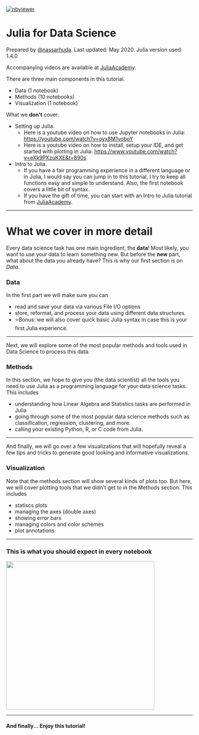 [![nbviewer](https://github.com/jupyter/design/blob/master/logos/Badges/nbviewer_badge.svg)](https://nbviewer.jupyter.org/github/JuliaAcademy/DataScience/)

# Julia for Data Science
Prepared by [@nassarhuda](https://github.com/nassarhuda). Last updated: May 2020. Julia version used: 1.4.0

Accompanying videos are available at [JuliaAcademy](https://juliaacademy.com/p/julia-for-data-science).

There are three main components in this tutorial.
- Data (1 notebook)
- Methods (10 notebooks)
- Visualization (1 notebook)

What we **don't** cover:
- Setting up Julia.
    - Here is a youtube video on how to use Jupyter notebooks in Julia: https://youtube.com/watch?v=oyx8M1yoboY
    - Here is a youtube video on how to install, setup your IDE, and get started with plotting in Julia: https://www.youtube.com/watch?v=eXk9PXzuKXE&t=890s
- Intro to Julia.
    - If you have a fair programming experience in a different language or in Julia, I would say you can jump in to this tutorial, I try to keep all functions easy and simple to understand. Also, the first notebook covers a little bit of syntax.
    - If you have the gift of time, you can start with an Intro to Julia tutorial from [JuliaAcademy](https://juliaacademy.com/p/intro-to-julia).

----------------------------
# What we cover in more detail

Every data science task has one main ingredient, the **data**! Most likely, you want to use your data to learn something new. But before the **new** part, what about the data you already have? This is why our first section is on _Data_.  

### Data
In the first part we will make sure you can
- read and save your data via various File I/O options
- store, reformat, and process your data using different data structures.
- ⭐Bonus: we will also cover quick basic Julia syntax in case this is your first Julia experience.

---

Next, we will explore some of the most popular methods and tools used in Data Science to process this data.
### Methods
In this section, we hope to give you (the data scientist) all the tools you need to use Julia as a programming language for your data science tasks. This includes
- understanding how Linear Algebra and Statistics tasks are performed in Julia
- going through some of the most popular data science methods such as classification, regression, clustering, and more.
- calling your existing Python, R, or C code from Julia.
-----
And finally, we will go over a few visualizations that will hopefully reveal a few tips and tricks to generate good looking and informative visualizations.
### Visualization
Note that the methods section will show several kinds of plots too. But here, we will cover plotting tools that we didn't get to in the Methods section. This includes
- statiscs plots
- managing the axes (double axes)
- showing error bars
- managing colors and color schemes
- plot annotations.

--------
### This is what you should expect in every notebook
<img src="data/format.png" width="400">

-----
#### And finally... Enjoy this tutorial!
